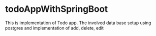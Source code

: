 # todoAppWithSpringBoot
This is implementation of Todo app. The involved data base setup using postgres and implementation of add, delete, edit
